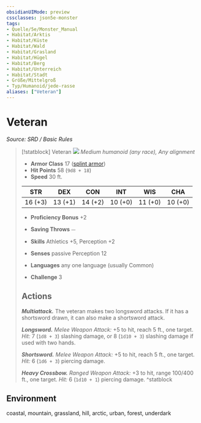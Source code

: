 ```yaml
---
obsidianUIMode: preview
cssclasses: json5e-monster
tags:
- Quelle/5e/Monster_Manual
- Habitat/Arktis
- Habitat/Küste
- Habitat/Wald
- Habitat/Grasland
- Habitat/Hügel
- Habitat/Berg
- Habitat/Unterreich
- Habitat/Stadt
- Größe/Mittelgroß
- Typ/Humanoid/jede-rasse
aliases: ["Veteran"]
---
```

# Veteran
*Source: SRD / Basic Rules*  

> [!statblock] Veteran
> ![](Veteran.png#token)
> *Medium humanoid (any race), Any alignment*
> 
> - **Armor Class** 17  ([splint armor](compendium/items/splint-armor.md))
> - **Hit Points** 58 (`9d8 + 18`)
> - **Speed** 30 ft.
> 
> |STR|DEX|CON|INT|WIS|CHA|
> |:---:|:---:|:---:|:---:|:---:|:---:|
> |16 (+3)|13 (+1)|14 (+2)|10 (+0)|11 (+0)|10 (+0)|
> 
> - **Proficiency Bonus** +2
> - **Saving Throws** ⏤
> - **Skills** Athletics +5, Perception +2
> - **Senses** passive Perception 12
> 
> - **Languages** any one language (usually Common)
> - **Challenge** 3
> 
> ## Actions
> 
> ***Multiattack.*** The veteran makes two longsword attacks. If it has a shortsword drawn, it can also make a shortsword attack.
> 
> ***Longsword.*** *Melee Weapon Attack:* +5 to hit, reach 5 ft., one target. *Hit:* 7 (`1d8 + 3`) slashing damage, or 8 (`1d10 + 3`) slashing damage if used with two hands.
> 
> ***Shortsword.*** *Melee Weapon Attack:* +5 to hit, reach 5 ft., one target. *Hit:* 6 (`1d6 + 3`) piercing damage.
> 
> ***Heavy Crossbow.*** *Ranged Weapon Attack:* +3 to hit, range 100/400 ft., one target. *Hit:* 6 (`1d10 + 1`) piercing damage.
^statblock

## Environment

coastal, mountain, grassland, hill, arctic, urban, forest, underdark